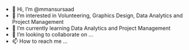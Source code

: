 - 👋 Hi, I’m @mmansursaad
- 👀 I’m interested in Volunteering, Graphics Design, Data Analytics and Project Management
- 🌱 I’m currently learning Data Analytics and Project Management
- 💞️ I’m looking to collaborate on ...
- 📫 How to reach me ...

<!---
mmansursaad/mmansursaad is a ✨ special ✨ repository because its `README.md` (this file) appears on your GitHub profile.
You can click the Preview link to take a look at your changes.
--->
